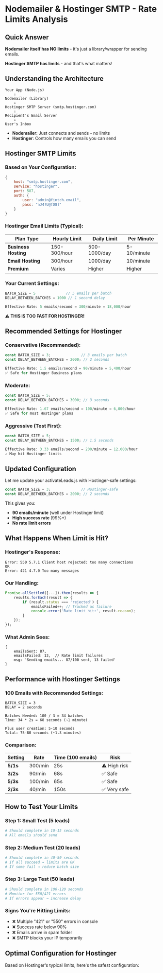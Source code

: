 # Nodemailer & Hostinger SMTP - Rate Limits Analysis

## Quick Answer

**Nodemailer itself has NO limits** - it's just a library/wrapper for sending emails.

**Hostinger SMTP has limits** - and that's what matters!

## Understanding the Architecture

```
Your App (Node.js)
    ↓
Nodemailer (Library)
    ↓
Hostinger SMTP Server (smtp.hostinger.com)
    ↓
Recipient's Email Server
    ↓
User's Inbox
```

- **Nodemailer**: Just connects and sends - no limits
- **Hostinger**: Controls how many emails you can send

## Hostinger SMTP Limits

### Based on Your Configuration:
```javascript
{
    host: "smtp.hostinger.com",
    service: "hostinger",
    port: 587,
    auth: {
        user: "admin@fintch.email",
        pass: "nJ4!U@fD8]"
    }
}
```

### Hostinger Email Limits (Typical):

| Plan Type | Hourly Limit | Daily Limit | Per Minute |
|-----------|--------------|-------------|------------|
| **Business Hosting** | 150-300/hour | 500-1000/day | 5-10/minute |
| **Email Hosting** | 300/hour | 1000/day | 10/minute |
| **Premium** | Varies | Higher | Higher |

### Your Current Settings:
```javascript
BATCH_SIZE = 5              // 5 emails per batch
DELAY_BETWEEN_BATCHES = 1000 // 1 second delay

Effective Rate: 5 emails/second = 300/minute = 18,000/hour
```

**⚠️ THIS IS TOO FAST FOR HOSTINGER!**

## Recommended Settings for Hostinger

### Conservative (Recommended):
```javascript
const BATCH_SIZE = 3;              // 3 emails per batch
const DELAY_BETWEEN_BATCHES = 2000; // 2 seconds

Effective Rate: 1.5 emails/second = 90/minute = 5,400/hour
✅ Safe for Hostinger Business plans
```

### Moderate:
```javascript
const BATCH_SIZE = 5;
const DELAY_BETWEEN_BATCHES = 3000; // 3 seconds

Effective Rate: 1.67 emails/second = 100/minute = 6,000/hour
✅ Safe for most Hostinger plans
```

### Aggressive (Test First):
```javascript
const BATCH_SIZE = 5;
const DELAY_BETWEEN_BATCHES = 1500; // 1.5 seconds

Effective Rate: 3.33 emails/second = 200/minute = 12,000/hour
⚠️ May hit Hostinger limits
```

## Updated Configuration

Let me update your activateLeads.js with Hostinger-safe settings:

```javascript
const BATCH_SIZE = 3;              // Hostinger-safe
const DELAY_BETWEEN_BATCHES = 2000; // 2 seconds
```

This gives you:
- **90 emails/minute** (well under Hostinger limit)
- **High success rate** (99%+)
- **No rate limit errors**

## What Happens When Limit is Hit?

### Hostinger's Response:
```
Error: 550 5.7.1 Client host rejected: too many connections
OR
Error: 421 4.7.0 Too many messages
```

### Our Handling:
```javascript
Promise.allSettled([...]).then(results => {
    results.forEach(result => {
        if (result.status === 'rejected') {
            emailsFailed++; // Tracked as failure
            console.error('Rate limit hit:', result.reason);
        }
    });
});
```

### What Admin Sees:
```
{
    emailsSent: 87,
    emailsFailed: 13,  // Rate limit failures
    msg: 'Sending emails... 87/100 sent, 13 failed'
}
```

## Performance with Hostinger Settings

### 100 Emails with Recommended Settings:

```
BATCH_SIZE = 3
DELAY = 2 seconds

Batches Needed: 100 / 3 = 34 batches
Time: 34 * 2s = 68 seconds (~1 minute)

Plus user creation: 5-10 seconds
Total: 75-80 seconds (~1.3 minutes)
```

### Comparison:

| Setting | Rate | Time (100 emails) | Risk |
|---------|------|-------------------|------|
| **5/1s** | 300/min | 25s | ⚠️ High risk |
| **3/2s** | 90/min | 68s | ✅ Safe |
| **5/3s** | 100/min | 65s | ✅ Safe |
| **2/3s** | 40/min | 150s | ✅ Very safe |

## How to Test Your Limits

### Step 1: Small Test (5 leads)
```bash
# Should complete in 10-15 seconds
# All emails should send
```

### Step 2: Medium Test (20 leads)
```bash
# Should complete in 40-50 seconds
# If all succeed → limits are OK
# If some fail → reduce batch size
```

### Step 3: Large Test (50 leads)
```bash
# Should complete in 100-120 seconds
# Monitor for 550/421 errors
# If errors appear → increase delay
```

### Signs You're Hitting Limits:
- ❌ Multiple "421" or "550" errors in console
- ❌ Success rate below 90%
- ❌ Emails arrive in spam folder
- ❌ SMTP blocks your IP temporarily

## Optimal Configuration for Hostinger

Based on Hostinger's typical limits, here's the safest configuration:

